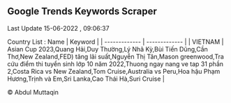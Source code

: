 

## Google Trends Keywords Scraper 
 
Last Update 15-06-2022 , 09:06:37

Country List :
 Name  | Keyword |
| ------------- | ------------- |
| VIETNAM | Asian Cup 2023,Quang Hải,Duy Thường,Lý Nhã Kỳ,Bùi Tiến Dũng,Cần Thơ,New Zealand,FED) tăng lãi suất,Nguyễn Thị Tân,Mason greenwood,Tra cứu điểm thi tuyển sinh lớp 10 năm 2022,Thuong ngay nang ve tap 31 phần 2,Costa Rica vs New Zealand,Tom Cruise,Australia vs Peru,Hoa hậu Phạm Hương,Trịnh và Em,Sri Lanka,Cao Thái Hà,Suri Cruise |



© Abdul Muttaqin 
